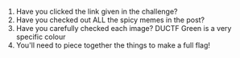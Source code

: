 1. Have you clicked the link given in the challenge?
2. Have you checked out ALL the spicy memes in the post? 
3. Have you carefully checked each image? DUCTF Green is a very specific colour 
4. You'll need to piece together the things to make a full flag!